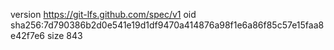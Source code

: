 version https://git-lfs.github.com/spec/v1
oid sha256:7d790386b2d0e541e19d1df9470a414876a98f1e6a86f85c57e15faa8e42f7e6
size 843

